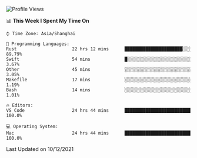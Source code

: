 <!--START_SECTION:waka-->
![Profile Views](http://img.shields.io/badge/Profile%20Views-5-blue)

📊 **This Week I Spent My Time On** 

```text
⌚︎ Time Zone: Asia/Shanghai

💬 Programming Languages: 
Rust                     22 hrs 12 mins      ██████████████████████░░░   89.79% 
Swift                    54 mins             █░░░░░░░░░░░░░░░░░░░░░░░░   3.67% 
Other                    45 mins             ░░░░░░░░░░░░░░░░░░░░░░░░░   3.05% 
Makefile                 17 mins             ░░░░░░░░░░░░░░░░░░░░░░░░░   1.19% 
Bash                     14 mins             ░░░░░░░░░░░░░░░░░░░░░░░░░   1.01%

🔥 Editors: 
VS Code                  24 hrs 44 mins      █████████████████████████   100.0%

💻 Operating System: 
Mac                      24 hrs 44 mins      █████████████████████████   100.0%

```


 Last Updated on 10/12/2021
<!--END_SECTION:waka-->

